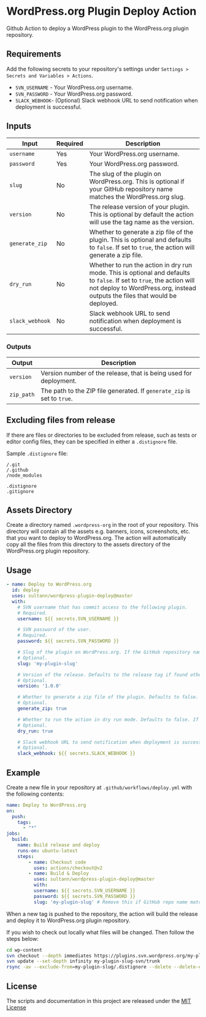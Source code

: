 # WordPress.org Plugin Deploy Action

Github Action to deploy a WordPress plugin to the WordPress.org plugin repository.

## Requirements

Add the following secrets to your repository's settings under `Settings > Secrets and Variables > Actions`.

- `SVN_USERNAME` - Your WordPress.org username.
- `SVN_PASSWORD` - Your WordPress.org password.
- `SLACK_WEBHOOK`- (Optional) Slack webhook URL to send notification when deployment is successful.

## Inputs

| Input           | Required | Description                                                                                                                                                                                           |
|-----------------|----------|-------------------------------------------------------------------------------------------------------------------------------------------------------------------------------------------------------|
| `username`      | Yes      | Your WordPress.org username.                                                                                                                                                                          |
| `password`      | Yes      | Your WordPress.org password.                                                                                                                                                                          |
| `slug`          | No       | The slug of the plugin on WordPress.org. This is optional if your GitHub repository name matches the WordPress.org slug.                                                                              |
| `version`       | No       | The release version of your plugin. This is optional by default the action will use the tag name as the version.                                                                                      |
| `generate_zip`  | No       | Whether to generate a zip file of the plugin. This is optional and defaults to `false`. If set to `true`, the action will generate a zip file.                                                        |
| `dry_run`       | No       | Whether to run the action in dry run mode. This is optional and defaults to `false`. If set to `true`, the action will not deploy to WordPress.org, instead outputs the files that would be deployed. |
| `slack_webhook` | No       | Slack webhook URL to send notification when deployment is successful.                                                                                                                                 |

### Outputs

| Output     | Description                                                             |
|------------|-------------------------------------------------------------------------|
| `version`  | Version number of the release, that is being used for deployment.       |
| `zip_path` | The path to the ZIP file generated. If `generate_zip` is set to `true`. |


## Excluding files from release

If there are files or directories to be excluded from release, such as tests or editor config files, they can be
specified in either a `.distignore` file.

Sample `.distignore` file:

```
/.git
/.github
/node_modules

.distignore
.gitignore
```

## Assets Directory
Create a directory named `.wordpress-org` in the root of your repository. This directory will contain all the assets e.g. banners, icons, screenshots, etc. that you want to deploy to WordPress.org. The action will automatically copy all the files from this directory to the assets directory of the WordPress.org plugin repository.


## Usage

```yaml
- name: Deploy to WordPress.org
  id: deploy
  uses: sultann/wordpress-plugin-deploy@master
  with:
    # SVN username that has commit access to the following plugin.
    # Required.
    username: ${{ secrets.SVN_USERNAME }}

    # SVN password of the user.
    # Required.
    password: ${{ secrets.SVN_PASSWORD }}

    # Slug of the plugin on WordPress.org. If the GitHub repository name matches the WordPress.org slug, this is optional.
    # Optional.
    slug: 'my-plugin-slug'

    # Version of the release. Defaults to the release tag if found otherwise version from the package.json file.
    # Optional.
    version: '1.0.0'

    # Whether to generate a zip file of the plugin. Defaults to false. If this is set to true, you can use ${{ steps.deploy.outputs.zip_path }} to get the path to the generated zip file.
    # Optional.
    generate_zip: true

    # Whether to run the action in dry run mode. Defaults to false. If this is set to true, the action will not deploy to WordPress.org, instead outputs the files that would be deployed.
    # Optional.
    dry_run: true

    # Slack webhook URL to send notification when deployment is successful.
    # Optional.
    slack_webhook: ${{ secrets.SLACK_WEBHOOK }}

```

## Example

Create a new file in your repository at `.github/workflows/deploy.yml` with the following contents:

```yaml
name: Deploy to WordPress.org
on:
  push:
    tags:
      - "*"
jobs:
  build:
    name: Build release and deploy
    runs-on: ubuntu-latest
    steps:
        - name: Checkout code
          uses: actions/checkout@v2
        - name: Build & Deploy
          uses: sultann/wordpress-plugin-deploy@master
          with:
          username: ${{ secrets.SVN_USERNAME }}
          password: ${{ secrets.SVN_PASSWORD }}
          slug: 'my-plugin-slug' # Remove this if GitHub repo name matches SVN slug
```

When a new tag is pushed to the repository, the action will build the release and deploy it to WordPress.org plugin repository.

If you wish to check out locally what files will be changed. Then follow the steps below:

```bash
cd wp-content
svn checkout --depth immediates https://plugins.svn.wordpress.org/my-plugin-slug/ my-plugin-slug-svn
svn update --set-depth infinity my-plugin-slug-svn/trunk
rsync -av --exclude-from=my-plugin-slug/.distignore --delete --delete-excluded my-plugin-slug/ my-plugin-slug-svn/trunk/
```

## License

The scripts and documentation in this project are released under the [MIT License](LICENSE)